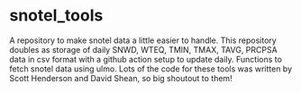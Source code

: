 # snotel_tools

A repository to make snotel data a little easier to handle. This repository doubles as storage of daily SNWD, WTEQ, TMIN, TMAX, TAVG, PRCPSA data in csv format with a github action setup to update daily. Functions to fetch snotel data using ulmo. Lots of the code for these tools was written by Scott Henderson and David Shean, so big shoutout to them! 
